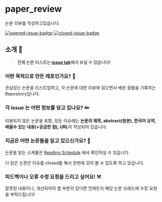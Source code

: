 # paper_review
논문 리뷰를 작성하고있습니다.

[![opened-issue-badge](https://img.shields.io/github/issues/AsellaS2/paper_review)](https://github.com/AsellaS2/paper_review/issues?q=is%3Aopen+is%3Aissue)
[![closed-issue-badge](https://img.shields.io/github/issues-closed/AsellaS2/paper_review)](https://github.com/AsellaS2/paper_review/issues?q=is%3Aissue+is%3Aclosed)

## 소개 👋

> **전체 논문 리스트는 [issue tab]()에서 보실 수 있습니다!**

### 어떤 목적으로 만든 레포인가요? 🤔

관심있는 논문을 리스트업하고, 각 논문에 대한 리뷰와 읽으면서 배운 점들을 기록하는 Repository입니다.

### 각 issue 는 어떤 정보를 담고 있나요? ✏️

리뷰되지 않은 논문을 포함, 모든 이슈에는 **논문의 제목, abstract(원본), 한국어 요약, 배울수 있는 내용(+궁금한 점), URL**이 작성되어 있습니다.


### 지금은 어떤 논문들을 읽고 있으신가요? 📖

논문을 읽는 스케줄은 [Reading Schedule]() 에서 확인하실 수 있습니다.


다 읽은 논문은 이슈를 closed를 해서 한번에 모아 볼 수 있도록 하고 있습니다.

### 피드백이나 오류 수정 요청을 드리고 싶어요! ⚒️

잘못된 내용이나, 개선되어야 할 부분이 있다면 언제든지 해당 논문 쓰레드에 수정 요청을 부탁드립니다!
